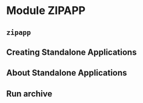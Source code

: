 

Module ZIPAPP
=============

``zipapp``
----------

Creating Standalone Applications
--------------------------------

About Standalone Applications
-----------------------------

Run archive
-----------


